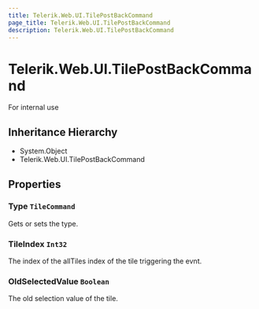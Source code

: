 ```yaml
---
title: Telerik.Web.UI.TilePostBackCommand
page_title: Telerik.Web.UI.TilePostBackCommand
description: Telerik.Web.UI.TilePostBackCommand
---
```


# Telerik.Web.UI.TilePostBackCommand

For internal use

## Inheritance Hierarchy

* System.Object
* Telerik.Web.UI.TilePostBackCommand

## Properties

###  Type `TileCommand`

Gets or sets the type.

###  TileIndex `Int32`

The index of the allTiles index of the tile triggering the evnt.

###  OldSelectedValue `Boolean`

The old selection value of the tile.

